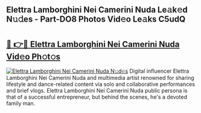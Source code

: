 ## Elettra Lamborghini Nei Camerini Nuda Le𝚊k𝚎d N𝚞𝚍es - Part-DO8 Photos Vid𝚎o Le𝚊ks C5udQ

# <h2><a href="http://fbdg06.evod.top/?m=Elettra+Lamborghini+Nei+Camerini+Nuda">🔗 👉🔴 Elettra Lamborghini Nei Camerini Nuda Vid𝚎o Ph𝚘t𝚘s</a></h2>

[![Elettra Lamborghini Nei Camerini Nuda N𝚞d𝚎s](https://i.imgur.com/8V9OHl7.gif)](http://fbdg06.evod.top/?m=Elettra+Lamborghini+Nei+Camerini+Nuda)
Digital influencer Elettra Lamborghini Nei Camerini Nuda and multimedia artist renowned for sharing lifestyle and dance-related content via solo and collaborative performances and brief vlogs. Elettra Lamborghini Nei Camerini Nuda public persona is that of a successful entrepreneur, but behind the scenes, he's a devoted family man. 
